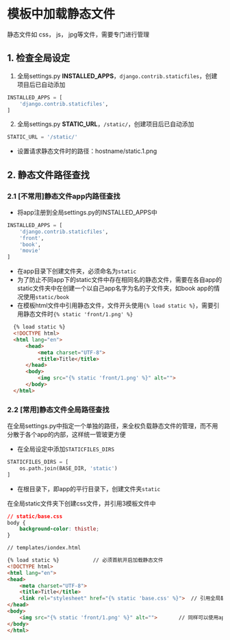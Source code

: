 
# 模板中加载静态文件

静态文件如 css， js， jpg等文件，需要专门进行管理

## 1. 检查全局设定
1. 全局settings.py **INSTALLED_APPS**，`django.contrib.staticfiles`，创建项目后已自动添加
```python
INSTALLED_APPS = [
    'django.contrib.staticfiles',
]
```
2. 全局settings.py **STATIC_URL**，`/static/`，创建项目后已自动添加
```python
STATIC_URL = '/static/'
```
- 设置请求静态文件时的路径：hostname/static.1.png
## 2. 静态文件路径查找

### 2.1 [不常用]静态文件app内路径查找
  - 将app注册到全局settings.py的INSTALLED_APPS中
  ```python
  INSTALLED_APPS = [
      'django.contrib.staticfiles',
      'front',
      'book',
      'movie'
  ]
  ```
  - 在app目录下创建文件夹，必须命名为`static`
  - 为了防止不同app下的static文件中存在相同名的静态文件，需要在各自app的static文件夹中在创建一个以自己app名字为名的子文件夹，如book app的情况使用`static/book`
  - 在模板html文件中引用静态文件，文件开头使用`{% load static %}`，需要引用静态文件时`{% static 'front/1.png' %}`
  ```html
    {% load static %}
    <!DOCTYPE html>
    <html lang="en">
        <head>
            <meta charset="UTF-8">
            <title>Title</title>
        </head>
        <body>
            <img src="{% static 'front/1.png' %}" alt="">
        </body>
    </html>  
  ```
  
### 2.2 [常用]静态文件全局路径查找
  
在全局settings.py中指定一个单独的路径，来全权负载静态文件的管理，而不用分散于各个app的内部，这样统一管玻更方便

- 在全局设定中添加`STATICFILES_DIRS`
```python
STATICFILES_DIRS = [
    os.path.join(BASE_DIR, 'static')
]
```
- 在根目录下，即app的平行目录下，创建文件夹`static`

在全局static文件夹下创建css文件，并引用3模板文件中
```css
// static/base.css
body {
    background-color: thistle;
}
```
```html
// templates/iondex.html

{% load static %}           // 必须首航开启加载静态文件
<!DOCTYPE html>
<html lang="en">
<head>
    <meta charset="UTF-8">
    <title>Title</title>
    <link rel="stylesheet" href="{% static 'base.css' %}">  // 引用全局静态文件
</head>
<body>
    <img src="{% static 'front/1.png' %}" alt="">       // 同样可以使用app内部的静态文件
</body>
</html>
```










